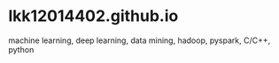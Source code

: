 # lkk12014402.github.io
machine learning, deep learning, data mining, hadoop, pyspark, C/C++, python
